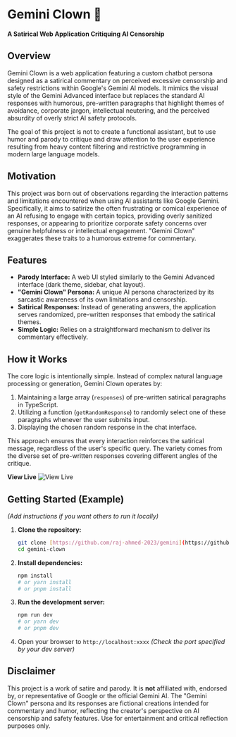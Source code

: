 # Gemini Clown 🤡

**A Satirical Web Application Critiquing AI Censorship**

## Overview

Gemini Clown is a web application featuring a custom chatbot persona designed as a satirical commentary on perceived excessive censorship and safety restrictions within Google's Gemini AI models. It mimics the visual style of the Gemini Advanced interface but replaces the standard AI responses with humorous, pre-written paragraphs that highlight themes of avoidance, corporate jargon, intellectual neutering, and the perceived absurdity of overly strict AI safety protocols.

The goal of this project is not to create a functional assistant, but to use humor and parody to critique and draw attention to the user experience resulting from heavy content filtering and restrictive programming in modern large language models.

## Motivation

This project was born out of observations regarding the interaction patterns and limitations encountered when using AI assistants like Google Gemini. Specifically, it aims to satirize the often frustrating or comical experience of an AI refusing to engage with certain topics, providing overly sanitized responses, or appearing to prioritize corporate safety concerns over genuine helpfulness or intellectual engagement. "Gemini Clown" exaggerates these traits to a humorous extreme for commentary.

## Features

* **Parody Interface:** A web UI styled similarly to the Gemini Advanced interface (dark theme, sidebar, chat layout).
* **"Gemini Clown" Persona:** A unique AI persona characterized by its sarcastic awareness of its own limitations and censorship.
* **Satirical Responses:** Instead of generating answers, the application serves randomized, pre-written responses that embody the satirical themes.
* **Simple Logic:** Relies on a straightforward mechanism to deliver its commentary effectively.

## How it Works

The core logic is intentionally simple. Instead of complex natural language processing or generation, Gemini Clown operates by:

1.  Maintaining a large array (`responses`) of pre-written satirical paragraphs in TypeScript.
2.  Utilizing a function (`getRandomResponse`) to randomly select one of these paragraphs whenever the user submits input.
3.  Displaying the chosen random response in the chat interface.

This approach ensures that every interaction reinforces the satirical message, regardless of the user's specific query. The variety comes from the diverse set of pre-written responses covering different angles of the critique.


**View Live**
![View Live](https://gemini-satire.vercel.app) 


## Getting Started (Example)

*(Add instructions if you want others to run it locally)*

1.  **Clone the repository:**
    ```bash
    git clone [https://github.com/raj-ahmed-2023/gemini](https://github.com/raj-ahmed-2023/gemini) # Replace with your repo URL
    cd gemini-clown
    ```
2.  **Install dependencies:**
    ```bash
    npm install
    # or yarn install
    # or pnpm install
    ```
3.  **Run the development server:**
    ```bash
    npm run dev
    # or yarn dev
    # or pnpm dev
    ```
4.  Open your browser to `http://localhost:xxxx` *(Check the port specified by your dev server)*

## Disclaimer

This project is a work of satire and parody. It is **not** affiliated with, endorsed by, or representative of Google or the official Gemini AI. The "Gemini Clown" persona and its responses are fictional creations intended for commentary and humor, reflecting the creator's perspective on AI censorship and safety features. Use for entertainment and critical reflection purposes only.